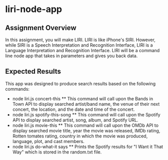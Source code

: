 # liri-node-app

## Assignment Overview
In this assignment, you will make LIRI. LIRI is like iPhone's SIRI. However, while SIRI is a Speech Interpretation and Recognition Interface, LIRI is a Language Interpretation and Recognition Interface. LIRI will be a command line node app that takes in parameters and gives you back data.

## Expected Results
 This app was designed to produce search results based on the following commands: 
 * node liri.js concert-this 
 ** This command will call upon the Bands in Town API to display searched artist/band name, the venue of their next concert, the location, and the date and time of the concert. 
 * node liri.js spotify-this-song
 ** This command will call upon the Spotify API to display searched artist, song, album, and Spotify URL.  
 * node liri.js movie-this
 ** This command will call upon the OMDb API to display searched movie title, year the movie was released, IMDb rating, Rotten tomates rating, country in which the movie was produced, language, plot, and cast members. 
 * node liri.js do-what-it says
 ** Prints the Spotify results for "I Want it That Way" which is stored in the random.txt file. 
